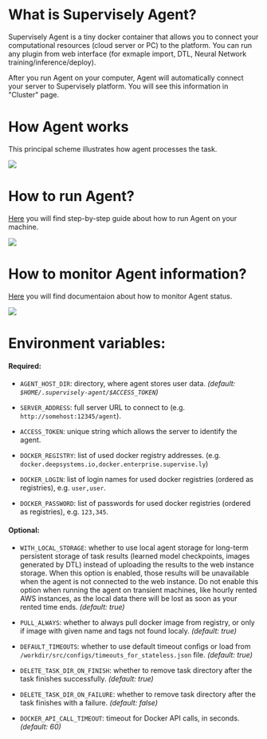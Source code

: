 
# What is Supervisely Agent?

Supervisely Agent is a tiny docker container that allows you to connect your computational resources (cloud server or PC) to the platform. You can run any plugin from web interface (for exmaple import, DTL, Neural Network training/inference/deploy).

After you run Agent on your computer, Agent will automatically connect your server to Supervisely platform. You will see this information in "Cluster" page.  


# How Agent works

This principal scheme illustrates how agent processes the task.

![](https://i.imgur.com/HW6iIXu.png)


# How to run Agent?

[Here](https://docs.supervise.ly/customization/agents/add_delete_node) you will find step-by-step guide about how to run Agent on your machine.

![](https://i.imgur.com/24zHYdz.png)

# How to monitor Agent information?

[Here](https://docs.supervise.ly/customization/agents/manage) you will find documentaion about how to monitor Agent status.

![](https://i.imgur.com/rgihpsQ.png)


# Environment variables:

#### Required:

- `AGENT_HOST_DIR`: directory, where agent stores user data. _(default: `$HOME/.supervisely-agent/$ACCESS_TOKEN`)_

- `SERVER_ADDRESS`: full server URL to connect to (e.g. `http://somehost:12345/agent`).

- `ACCESS_TOKEN`: unique string which allows the server to identify the agent.

- `DOCKER_REGISTRY`: list of used docker registry addresses. (e.g. `docker.deepsystems.io,docker.enterprise.supervise.ly`)

- `DOCKER_LOGIN`: list of login names for used docker registries (ordered as registries), e.g. `user,user`.

- `DOCKER_PASSWORD`: list of passwords for used docker registries (ordered as registries), e.g. `123,345`.


#### Optional: 

- `WITH_LOCAL_STORAGE`: whether to use local agent storage for long-term persistent storage of task results (learned model checkpoints, images generated by DTL) instead of uploading the results to the web instance storage. When this option is enabled, those results will be unavailable when the agent is not connected to the web instance. Do not enable this option when running the agent on transient machines, like hourly rented AWS instances, as the local data there will be lost as soon as your rented time ends. _(default: true)_

- `PULL_ALWAYS`: whether to always pull docker image from registry, or only if image with given name and tags not found localy. _(default: true)_

- `DEFAULT_TIMEOUTS`: whether to use default timeout configs or load from `/workdir/src/configs/timeouts_for_stateless.json` file. _(default: true)_

- `DELETE_TASK_DIR_ON_FINISH`: whether to remove task directory after the task finishes successfully. _(default: true)_

- `DELETE_TASK_DIR_ON_FAILURE`: whether to remove task directory after the task finishes with a failure. _(default: false)_

- `DOCKER_API_CALL_TIMEOUT`: timeout for Docker API calls, in seconds. _(default: 60)_
